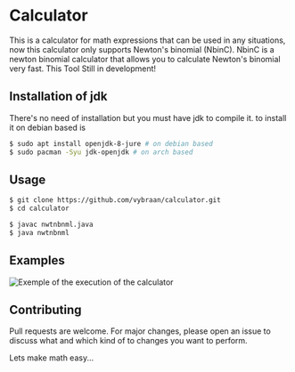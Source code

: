 # Calculator
This is a calculator for math expressions that can be used in any situations, now this calculator only supports Newton's binomial (NbinC).
NbinC is a newton binomial calculator that allows you to calculate Newton's binomial very fast. This Tool Still in development!

## Installation of jdk
There's no need of installation but you must have jdk to compile it.
to install it on debian based is
```bash
$ sudo apt install openjdk-8-jure # on debian based 
$ sudo pacman -Syu jdk-openjdk # on arch based 
```
## Usage
```bash
$ git clone https://github.com/vybraan/calculator.git
$ cd calculator
```

```bash
$ javac nwtnbnml.java
$ java nwtnbnml
```
## Examples
![Exemple of the execution of the calculator](https://raw.githubusercontent.com/vybraan/calculator/main/src/example.png)


## Contributing
Pull requests are welcome. For major changes, please open an issue to discuss what and which kind of to changes you want to perform.

Lets make math easy...
